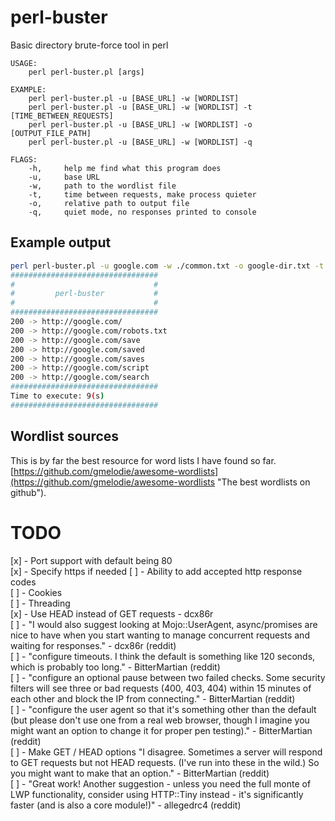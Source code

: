 # perl-buster
 Basic directory brute-force tool in perl

```
USAGE:
    perl perl-buster.pl [args]

EXAMPLE: 
    perl perl-buster.pl -u [BASE_URL] -w [WORDLIST]
    perl perl-buster.pl -u [BASE_URL] -w [WORDLIST] -t [TIME_BETWEEN_REQUESTS]
    perl perl-buster.pl -u [BASE_URL] -w [WORDLIST] -o [OUTPUT_FILE_PATH]
    perl perl-buster.pl -u [BASE_URL] -w [WORDLIST] -q

FLAGS: 
    -h,     help me find what this program does
    -u,     base URL
    -w,     path to the wordlist file
    -t,     time between requests, make process quieter
    -o,     relative path to output file
    -q,     quiet mode, no responses printed to console
```

## Example output

```bash
perl perl-buster.pl -u google.com -w ./common.txt -o google-dir.txt -t 0
#################################
#                               #
#         perl-buster           #
#                               #
#################################
200 -> http://google.com/
200 -> http://google.com/robots.txt
200 -> http://google.com/save
200 -> http://google.com/saved
200 -> http://google.com/saves
200 -> http://google.com/script
200 -> http://google.com/search
#################################
Time to execute: 9(s)
#################################
```

## Wordlist sources

This is by far the best resource for word lists I have found so far.
[https://github.com/gmelodie/awesome-wordlists](https://github.com/gmelodie/awesome-wordlists "The best wordlists on github").


# TODO

[x] - Port support with default being 80  
[x] - Specify https if needed
[ ] - Ability to add accepted http response codes  
[ ] - Cookies  
[ ] - Threading   
[x] - Use HEAD instead of GET requests - dcx86r   
[ ] - "I would also suggest looking at Mojo::UserAgent, async/promises are nice to have when you start wanting to manage concurrent requests and waiting for responses." - dcx86r (reddit)   
[ ] - "configure timeouts. I think the default is something like 120 seconds, which is probably too long." - BitterMartian (reddit)   
[ ] - "configure an optional pause between two failed checks. Some security filters will see three or bad requests (400, 403, 404) within 15 minutes of each other and block the IP from connecting." - BitterMartian (reddit)   
[ ] - "configure the user agent so that it's something other than the default (but please don't use one from a real web browser, though I imagine you might want an option to change it for proper pen testing)." - BitterMartian (reddit)   
[ ] - Make GET / HEAD options "I disagree. Sometimes a server will respond to GET requests but not HEAD requests. (I've run into these in the wild.) So you might want to make that an option." - BitterMartian (reddit)   
[ ] - "Great work! Another suggestion - unless you need the full monte of LWP functionality, consider using HTTP::Tiny instead - it's significantly faster (and is also a core module!)" - allegedrc4 (reddit)
